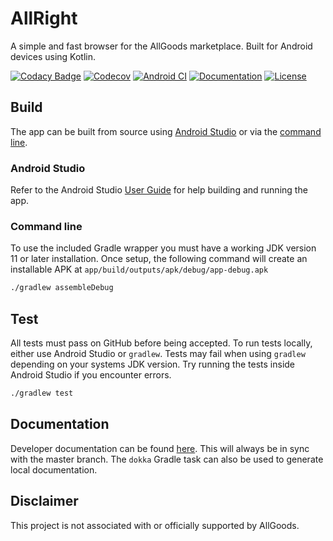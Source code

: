 # AllRight

A simple and fast browser for the AllGoods marketplace. Built for Android devices using Kotlin.

[![Codacy Badge](https://app.codacy.com/project/badge/Grade/5b0c01100f364f5db9cc7d18912b58f6)](https://www.codacy.com/gh/sthoray/AllRight?utm_source=github.com&amp;utm_medium=referral&amp;utm_content=sthoray/AllRight&amp;utm_campaign=Badge_Grade)
[![Codecov](https://codecov.io/gh/sthoray/AllRight/branch/master/graph/badge.svg)](https://codecov.io/gh/sthoray/AllRight)
[![Android CI](https://github.com/sthoray/AllRight/workflows/Android%20CI/badge.svg)](https://github.com/sthoray/AllRight/actions?query=workflow%3A%22Android+CI%22)
[![Documentation](https://github.com/sthoray/AllRight/workflows/Documentation/badge.svg)](https://sthoray.github.io/AllRight/index.html)
[![License](https://img.shields.io/badge/License-Apache%202.0-blue.svg)](https://opensource.org/licenses/Apache-2.0)

## Build

The app can be built from source using [Android Studio](###Android-Studio) or via the [command line](###Command-line).

### Android Studio

Refer to the Android Studio [User Guide](https://developer.android.com/studio/run) for help building and running the app.

### Command line

To use the included Gradle wrapper you must have a working JDK version 11 or later installation. Once setup, the following command will create an installable APK at `app/build/outputs/apk/debug/app-debug.apk`

```bash
./gradlew assembleDebug
```

## Test

All tests must pass on GitHub before being accepted. To run tests locally, either use Android Studio or `gradlew`. Tests may fail when using `gradlew` depending on your systems JDK version. Try running the tests inside Android Studio if you encounter errors.

```bash
./gradlew test
```

## Documentation

Developer documentation can be found [here](https://sthoray.github.io/AllRight/index.html). This will always be in sync with the master branch. The `dokka` Gradle task can also be used to generate local documentation.

## Disclaimer

This project is not associated with or officially supported by AllGoods.
